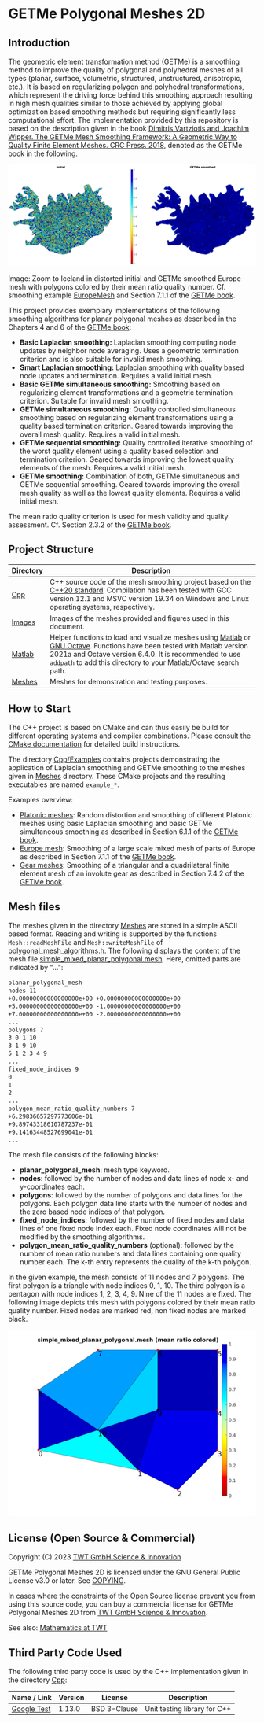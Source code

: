 # GETMe Polygonal Meshes 2D

## Introduction

The geometric element transformation method (GETMe) is a smoothing method to improve the quality of polygonal and polyhedral meshes of all types (planar, surface, volumetric, structured, unstructured, anisotropic, etc.). It is based on regularizing polygon and polyhedral transformations, which represent the driving force behind this smoothing approach resulting in high mesh qualities similar to those achieved by applying global optimization based smoothing methods but requiring significantly less computational effort. The implementation provided by this repository is based on the description given in the book [Dimitris Vartziotis and Joachim Wipper. The GETMe Mesh Smoothing Framework: A Geometric Way to Quality Finite Element Meshes. CRC Press. 2018](https://doi.org/10.1201/9780429399626), denoted as the GETMe book in the following.

  ![Europe mesh zoomed to Iceland](./Images/readme_europemesh_iceland_zoom.png)

Image: Zoom to Iceland in distorted initial and GETMe smoothed Europe mesh with polygons colored by their mean ratio quality number. Cf. smoothing example [EuropeMesh](./Cpp/Examples/EuropeMesh/) and Section 7.1.1 of the [GETMe book](https://doi.org/10.1201/9780429399626).

This project provides exemplary implementations of the following smoothing algorithms for planar polygonal meshes as described in the Chapters 4 and 6 of the [GETMe book](https://doi.org/10.1201/9780429399626):

- **Basic Laplacian smoothing:** Laplacian smoothing computing node updates by neighbor node averaging. Uses a geometric termination criterion and is also suitable for invalid mesh smoothing.
- **Smart Laplacian smoothing:** Laplacian smoothing with quality based node updates and termination. Requires a valid initial mesh.
- **Basic GETMe simultaneous smoothing:** Smoothing based on regularizing element transformations and a geometric termination criterion. Suitable for invalid mesh smoothing.
- **GETMe simultaneous smoothing:** Quality controlled simultaneous smoothing based on regularizing element transformations using a quality based termination criterion. Geared towards improving the overall mesh quality. Requires a valid initial mesh.
- **GETMe sequential smoothing:** Quality controlled iterative smoothing of the worst quality element using a quality based selection and termination criterion. Geared towards improving the lowest quality elements of the mesh. Requires a valid initial mesh.
- **GETMe smoothing:** Combination of both, GETMe simultaneous and GETMe sequential smoothing. Geared towards improving the overall mesh quality as well as the lowest quality elements. Requires a valid initial mesh.

The mean ratio quality criterion is used for mesh validity and quality assessment. Cf. Section 2.3.2 of the [GETMe book](https://doi.org/10.1201/9780429399626).

## Project Structure

|Directory|Description|
|--|--|
|[Cpp](./Cpp/)|C++ source code of the mesh smoothing project based on the [C++20 standard](https://en.cppreference.com/w/cpp/20). Compilation has been tested with GCC version 12.1 and MSVC version 19.34 on Windows and Linux operating systems, respectively.|
|[Images](./Images/)|Images of the meshes provided and figures used in this document.|
|[Matlab](./Matlab/)|Helper functions to load and visualize meshes using [Matlab](https://mathworks.com/products/matlab.html) or [GNU Octave](https://octave.org/). Functions have been tested with Matlab version 2021a and Octave version 6.4.0. It is recommended to use ```addpath``` to add this directory to your Matlab/Octave search path.|
|[Meshes](./Meshes/)|Meshes for demonstration and testing purposes.|

## How to Start

The C++ project is based on CMake and can thus easily be build for different operating systems and compiler combinations. Please consult the [CMake documentation](https://cmake.org/cmake/help/latest/index.html) for detailed build instructions.

The directory [Cpp/Examples](./Cpp/Examples) contains projects demonstrating the application of Laplacian smoothing and GETMe smoothing to the meshes given in [Meshes](./Meshes) directory. These CMake projects and the resulting executables are named ```example_*```.

Examples overview:

- [Platonic meshes](./Cpp/Examples/PlatonicMeshes/): Random distortion and smoothing of different Platonic meshes using basic Laplacian smoothing and basic GETMe simultaneous smoothing as described in Section 6.1.1 of the [GETMe book](https://doi.org/10.1201/9780429399626).
- [Europe mesh](./Cpp/Examples/EuropeMesh/): Smoothing of a large scale mixed mesh of parts of Europe as described in Section 7.1.1 of the [GETMe book](https://doi.org/10.1201/9780429399626).
- [Gear meshes](./Cpp/Examples/GearMeshes/): Smoothing of a triangular and a quadrilateral finite element mesh of an involute gear as described in Section 7.4.2 of the [GETMe book](https://doi.org/10.1201/9780429399626).

## Mesh files

The meshes given in the directory [Meshes](./Meshes) are stored in a simple ASCII based format. Reading and writing is supported by the functions ```Mesh::readMeshFile``` and ```Mesh::writeMeshFile``` of [polygonal_mesh_algorithms.h](./Cpp/Mesh/Include/Mesh/polygonal_mesh_algorithms.h). The following displays the content of the mesh file [simple_mixed_planar_polygonal.mesh](./Meshes/simple_mixed_planar_polygonal.mesh). Here, omitted parts are indicated by "...":

```text
planar_polygonal_mesh
nodes 11
+0.00000000000000000e+00 +0.00000000000000000e+00
+5.00000000000000000e+00 -1.00000000000000000e+00
+7.00000000000000000e+00 -2.00000000000000000e+00
...
polygons 7
3 0 1 10
3 1 9 10
5 1 2 3 4 9
...
fixed_node_indices 9
0
1
2
...
polygon_mean_ratio_quality_numbers 7
+6.29836657297773606e-01
+9.89743318610787237e-01
+9.14163448527699041e-01
...
```

The mesh file consists of the following blocks:

- **planar_polygonal_mesh**: mesh type keyword.
- **nodes**: followed by the number of nodes and data lines of node x- and y-coordinates each.
- **polygons**: followed by the number of polygons and data lines for the polygons. Each polygon data line starts with the number of nodes and the zero based node indices of that polygon.
- **fixed_node_indices**: followed by the number of fixed nodes and data lines of one fixed node index each. Fixed node coordinates will not be modified by the smoothing algorithms.
- **polygon_mean_ratio_quality_numbers** (optional): followed by the number of mean ratio numbers and data lines containing one quality number each. The k-th entry represents the quality of the k-th polygon.

In the given example, the mesh consists of 11 nodes and 7 polygons. The first polygon is a triangle with node indices 0, 1, 10. The third polygon is a pentagon with node indices 1, 2, 3, 4, 9. Nine of the 11 nodes are fixed. The following image depicts this mesh with polygons colored by their mean ratio quality number. Fixed nodes are marked red, non fixed nodes are marked black.

  ![Sample mesh](./Images/simple_mixed_planar_polygonal.png)

## License (Open Source & Commercial)

Copyright (C) 2023  [TWT GmbH Science & Innovation](https://twt-innovation.de/en/)

GETMe Polygonal Meshes 2D is licensed under the GNU General Public License v3.0 or later. See [COPYING](./COPYING).

In cases where the constraints of the Open Source license prevent you from using this source code, you can buy a commercial license for GETMe Polygonal Meshes 2D from [TWT GmbH Science & Innovation](https://twt-innovation.de/en/).

See also: [Mathematics at TWT](https://twt-innovation.de/en/mathematik/)

## Third Party Code Used

The following third party code is used by the C++ implementation given in the directory [Cpp](./Cpp):

|Name / Link|Version|License|Description|
|--|--|--|--|
|[Google Test](https://github.com/google/googletest)|1.13.0|BSD 3-Clause|Unit testing library for C++|
